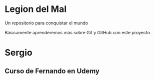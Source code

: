 # Legion del Mal
Un repositorio para conquistar el mundo

Básicamente aprenderemos más sobre Git y GitHub con este proyecto


# Sergio

## Curso de Fernando en Udemy
